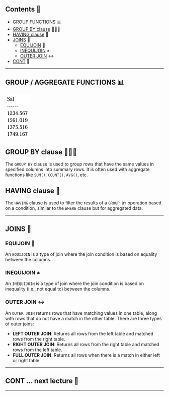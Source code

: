 ## Contents 📑

- [GROUP FUNCTIONS](#group-aggregate-functions) 📊
- [GROUP BY clause](#group-by-clause) 🧑‍🤝‍🧑
- [HAVING clause](#having-clause) 🤔
- [JOINS](#joins) 🔗
    - [EQUIJOIN](#equijoin) 🔄
    - [INEQUIJOIN](#inequijoin) ≠
    - [OUTER JOIN](#outer-join) ↔️
- [CONT](#cont) 📝

---

## GROUP / AGGREGATE FUNCTIONS 📊

![Image 1](https://raw.githubusercontent.com/9kaus/ascend_SQL/main/daywise/5/images/img1.png)

## GROUP BY clause 🧑‍🤝‍🧑

The `GROUP BY` clause is used to group rows that have the same values in specified columns into summary rows. It is often used with aggregate functions like `SUM()`, `COUNT()`, `AVG()`, etc.



## HAVING clause 🤔

The `HAVING` clause is used to filter the results of a `GROUP BY` operation based on a condition, similar to the `WHERE` clause but for aggregated data.


---

## JOINS 🔗

### EQUIJOIN 🔄

An `EQUIJOIN` is a type of join where the join condition is based on equality between the columns.



### INEQUIJOIN ≠

An `INEQUIJOIN` is a type of join where the join condition is based on inequality (i.e., not equal to) between the columns.



### OUTER JOIN ↔️

An `OUTER JOIN` returns rows that have matching values in one table, along with rows that do not have a match in the other table. There are three types of outer joins:
- **LEFT OUTER JOIN**: Returns all rows from the left table and matched rows from the right table.
- **RIGHT OUTER JOIN**: Returns all rows from the right table and matched rows from the left table.
- **FULL OUTER JOIN**: Returns all rows when there is a match in either left or right table.


---

## CONT ... next lecture 📝

---